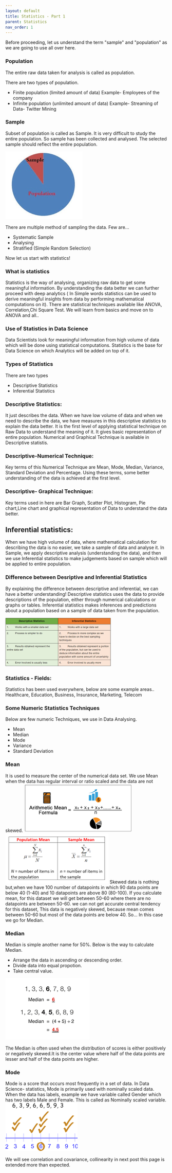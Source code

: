 ```yaml
---
layout: default
title: Statistics - Part 1
parent: Statistics
nav_order: 1
---
```


Before proceeding, let us understand the term "sample"  and "population"
as we are going to use all over here.

### Population
The entire raw data taken for analysis is called as population. 

There are two types of population.
- Finite population (limited amount of data)
Example- Employees of the company
- Infinite population (unlimited amount of data)
Example- Streaming of Data- Twitter Mining

### Sample
Subset of population is called as Sample. It is very difficult to study the entire population. So sample has been collected and analysed. The selected sample should reflect the entire population.

![population](/assets/images/statistics/population.png)

There are multiple method of sampling the data. Few are...
- Systematic Sample
- Analysing
- Stratified (Simple Random Selection)

Now let us start with statistics!

### What is statistics
Statistics is the way of analysing, organizing raw data to get some meaningful information. By understanding the data better we can further proceed with deep analytics ( In Simple words statistics can be used to derive meaningful insights from data by performing mathematical computations on it). There are statistical techniques available like ANOVA, Correlation,Chi Square Test. We will learn from basics and move on to ANOVA and all..

### Use of Statistics in Data Science
Data Scientists look for meaningful information from high volume of data which will be done using statistical computations. Statistics is the base for Data Science on which Analytics will be added on top of it.

### Types of Statistics
There are two types
- Descriptive Statistics 
- Inferential Statistics

### Descriptive Statistics:
It just describes the data. When we have low volume of data and when we need to describe the data, we have measures in this descriptive statistics to explain the data better. It is the first level of applying statistical technique on Raw Data to understand the meaning of it. It gives basic representation of entire population. Numerical and Graphical Technique is available in Descriptive statistis.

### Descriptive-Numerical Technique:
Key terms of this Numerical Technique are Mean, Mode, Median, Variance, Standard Deviation and Percentage. Using these terms, some better understanding of the data is achieved at the first level.

### Descriptive- Graphical Technique:
Key terms used in here are Bar Graph, Scatter Plot, Histogram, Pie chart,Line chart and graphical representation of Data to understand the data better.
  
## Inferential statistics:
When we have high volume of data, where mathematical calculation for describing the data is no easier, we take a sample of data and analyse it. In Sample, we apply descriptive analysis (understanding the data), and then we use Inferential statistics to make judgements based on sample which will be applied to entire population. 

### Difference between Desriptive and Inferential Statistics
By explaining the difference between descriptive and inferential, we can have a better understanding! Descriptive statistics uses the data to provide descriptions of the population, either through numerical calculations or graphs or tables. Inferential statistics makes inferences and predictions about a population based on a sample of data taken from the population.

![DesInf](/assets/images/statistics/DesInf.png)

###  Statistics - Fields:
Statistics has been used everywhere, below are some example areas..
Healthcare, Education, Business, Insurance, Marketing, Telecom

### Some Numeric Statistics Techniques
Below are few numeric Techniques, we use in Data Analysing.
- Mean
- Median
- Mode
- Variance
- Standard Deviation

### Mean
It is used to measure the center of the numerical data set.
We use Mean when the data has regular interval or ratio scaled  and the data are not skewed. 
![Mean2](/assets/images/statistics/Mean2.png)
![Mean1](/assets/images/statistics/Mean1.png)
Skewed data is nothing but,when we have 100 number of datapoints in which 90 data points are below 40 (1-40) and 10 datapoints are above 80 (80-100). If you calculate mean, for this dataset we will get between 50-60 where there are no datapoints are between 50-60. we can not get accurate central tendency for this dataset, This data is negatively skewed, because mean comes between 50-60 but most of the data points are below 40. So...
In this case we go for Median.

### Median
Median is simple another name for 50%. Below is the way to calculate Median.
- Arrange the data in ascending or descending order.
- Divide data into equal propotion.
- Take central value.

![Median1](/assets/images/statistics/Median1.png)

The Median is often used when the distribution of scores is either positively or negatively skewed.It is the center value where half of the data points are lesser and half of the data points are higher.

### Mode
Mode is a score that occurs most frequently in a set of data. In Data Science- statistics, Mode is primarily used with nominally scaled data. When the data has labels, example we have variable called Gender which has two labels Male and Female. This is called as Nominally scaled variable.
![Mode1](/assets/images/statistics/Mode1.png)

We will see correlation and covariance, collinearity in next post this page is extended more than expected.











